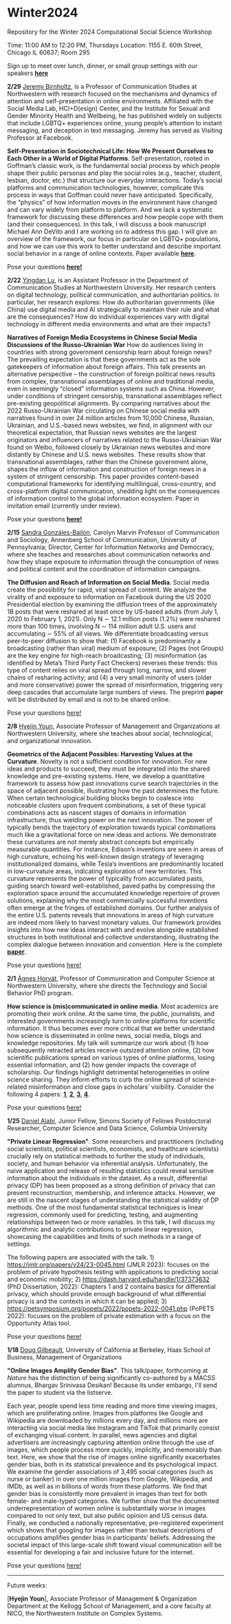 # Winter2024
Repository for the Winter 2024 Computational Social Science Workshop

Time: 11:00 AM to 12:20 PM, Thursdays
Location: 1155 E. 60th Street, Chicago IL 60637; Room 295

Sign up to meet over lunch, dinner, or small group settings with our speakers [**here**](https://docs.google.com/spreadsheets/d/18tySJ3FJ8zT8Sh8JW6SixkFsZCOMSZOqru8kVEzVQwo/edit?usp=sharing)

**2/29** [Jeremy Birnholtz](https://communication.northwestern.edu/faculty/jeremy-birnholtz.html), is a Professor of Communication Studies at Northwestern with research focused on the mechanisms and dynamics of attention and self-presentation in online environments. Affiliated with the Social Media Lab, HCI+D\(esign\) Center, and the Institute for Sexual and Gender Minority Health and Wellbeing, he has published widely on subjects that include LGBTQ+ experiences online, young people’s attention to instant messaging, and deception in text messaging. Jeremy has served as Visiting Professor at Facebook.

**Self-Presentation in Sociotechnical Life: How We Present Ourselves to Each Other in a World of Digital Platforms**. Self-presentation, rooted in Goffman’s classic work, is the fundamental social process by which people shape their public personas and play the social roles (e.g., teacher, student, lesbian, doctor, etc.) that structure our everyday interactions. Today’s social platforms and communication technologies, however, complicate this process in ways that Goffman could never have anticipated. Specifically, the “physics” of how information moves in the environment have changed and can vary widely from platform to platform. And we lack a systematic framework for discussing these differences and how people cope with them (and their consequences). In this talk, I will discuss a book manuscript Michael Ann DeVito and I are working on to address this gap. I will give an overview of the framework, our focus in particular on LGBTQ+ populations, and how we can use this work to better understand and describe important social behavior in a range of online contexts. Paper available [**here**](https://github.com/uchicago-computation-workshop/Winter2024/files/14414617/Birnholtz_Macapagal_2021.pdf).

Pose your questions [**here!**](https://github.com/uchicago-computation-workshop/Winter2024/issues/7)

**2/22** [Yingdan Lu](https://communication.northwestern.edu/faculty/yingdan-lu.html), is an Assistant Professor in the Department of Communication Studies at Northwestern University. Her research centers on digital technology, political communication, and authoritarian politics. In particular, her research explores: How do authoritarian governments (like China) use digital media and AI strategically to maintain their rule and what are the consequences? How do individual experiences vary with digital technology in different media environments and what are their impacts? 

**Narratives of Foreign Media Ecosystems in Chinese Social Media Discussions of the Russo-Ukrainian War** How do audiences living in countries with strong government censorship learn about foreign news? The prevailing expectation is that these governments act as the sole gatekeepers of information about foreign affairs. This talk presents an alternative perspective – the construction of foreign political news results from complex, transnational assemblages of online and traditional media, even in seemingly “closed” information systems such as China. However, under conditions of stringent censorship, transnational assemblages reflect pre-existing geopolitical alignments. By comparing narratives about the 2022 Russo-Ukrainian War circulating on Chinese social media with narratives found in over 24 million articles from 10,000 Chinese, Russian, Ukrainian, and U.S.-based news websites, we find, in alignment with our theoretical expectation, that Russian news websites are the largest originators and influencers of narratives related to the Russo-Ukrainian War found on Weibo, followed closely by Ukrainian news websites and more distantly by Chinese and U.S. news websites. These results show that transnational assemblages, rather than the Chinese government alone, shapes the inflow of information and construction of foreign news in a system of stringent censorship. This paper provides content-based computational frameworks for identifying multilingual, cross-country, and cross-platform digital communication, shedding light on the consequences of information control to the global information ecosystem. Paper in invitation email (currently under review).

Pose your questions [**here!**](https://github.com/uchicago-computation-workshop/Winter2024/issues/6)

**2/15** [Sandra Gonzáles-Bailón](https://www.asc.upenn.edu/people/faculty/sandra-gonzalez-bailon-phd), Carolyn Marvin Professor of Communication and Sociology, Annenberg School of Communication, University of Pennsylvania; Director, Center for Information Networks and Democracy, where she teaches and researches about communication networks and how they shape exposure to information through the consumption of news and political content and the coordination of information campaigns.

**The Diffusion and Reach of Information on Social Media**. Social media create the possibility for rapid, viral spread of content. We analyze the virality of and exposure to information on Facebook during the US 2020 Presidential election by examining the diffusion trees of the approximately 1B posts that were reshared at least once by US-based adults (from July 1, 2020 to February 1, 2021). Only N ∼ 12.1 million posts (1.2%) were reshared more than 100 times, involving N ∼ 114 million adult U.S. users and accumulating ∼ 55% of all views. We differentiate broadcasting versus peer-to-peer diffusion to show that: (1) Facebook is predominantly a broadcasting (rather than viral) medium of exposure; (2) Pages (not Groups) are the key engine for high-reach broadcasting; (3) misinformation (as identified by Meta’s Third Party Fact Checkers) reverses these trends: this type of content relies on viral spread through long, narrow, and slower chains of resharing 
activity; and (4) a very small minority of users (older and more conservative) power the spread of misinformation, triggering very deep cascades that accumulate large numbers of views. The preprint **paper** will be distributed by email and is not to be shared online.

Pose your questions [here!](https://github.com/uchicago-computation-workshop/Winter2024/issues/5)

**2/8** [Hyejin Youn](https://www.kellogg.northwestern.edu/faculty/directory/youn_hyejin.aspx), Associate Professor of Management and Organizations at Northwestern University, where she teaches about social, technological, and organizational innovation.  

**Geometrics of the Adjacent Possibles: Harvesting Values at the Curvature**. Novelty is not a sufficient condition for innovation. For new ideas and products to succeed, they must be integrated into the shared knowledge and pre-existing systems. Here, we develop a quantitative framework to assess how past innovations curve search trajectories in the space of adjacent possible, illustrating how the past determines the future. When certain technological building blocks begin to coalesce into noticeable clusters upon frequent combinations, a set of these typical combinations acts as nascent stages of domains in information infrastructure, thus wielding power on the next innovation. The power of typically bends the trajectory of exploration towards typical combinations much like a gravitational force on new ideas and actions. We demonstrate these curvatures are not merely abstract concepts but empirically measurable quantities. For instance, Edison’s inventions are seen in areas of high curvature, echoing his well-known design strategy of leveraging institutionalized domains, while Tesla’s inventions are predominantly located in low-curvature areas, indicating exploration of new territories. This curvature represents the power of typicality from accumulated pasts, guiding search toward well-established, paved paths by compressing the exploration space around the accumulated knowledge repertoire of proven solutions, explaining why the most commercially successful inventions often emerge at the fringes of established domains. Our further analysis of the entire U.S. patents reveals that innovations in areas of high curvature are indeed more likely to harvest monetary values. Our framework provides insights into how new ideas interact with and evolve alongside established structures in both institutional and collective understanding, illustrating the complex dialogue between innovation and convention. Here is the complete [**paper**](https://www.dropbox.com/scl/fi/eg423m4ilmht68wh2ojd9/Curvature__the_Power_of_Typicality_on_Novelty-1.pdf?rlkey=s57ui47dfq5tnvumw8geeqbnp&dl=0).

Pose your questions [here!](https://github.com/uchicago-computation-workshop/Winter2024/issues/4)

**2/1** [Ágnes Horvát](https://agneshorvat.soc.northwestern.edu/), Professor of Communication and Computer Science at Northwestern University, where she directs the Technology and Social Behavior PhD program.  

**How science is (mis)communicated in online media**. Most academics are promoting their work online. At the same time, the public, journalists, and interested governments increasingly turn to online platforms for scientific information. It thus becomes ever more critical that we better understand how science is disseminated in online news, social media, blogs and knowledge repositories. My talk will summarize our work about (1) how subsequently retracted articles receive outsized attention online, (2) how scientific publications spread on various types of online platforms, losing essential information, and (2) how gender impacts the coverage of scholarship. Our findings highlight detrimental heterogeneities in online science sharing. They inform efforts to curb the online spread of science-related misinformation and close gaps in scholars’ visibility. Consider the following 4 papers: [**1**](https://www.pnas.org/doi/10.1073/pnas.2119086119), [**2**](https://ojs.aaai.org/index.php/ICWSM/article/view/22153/21932), [**3**](https://www.pnas.org/doi/10.1073/pnas.2102945118), [**4**](https://arxiv.org/abs/2206.05330).

Pose your questions [here!](https://github.com/uchicago-computation-workshop/Winter2024/issues/3)

**1/25** [Daniel Alabi](https://alabidan.me/), Junior Fellow, Simons Society of Fellows
Postdoctoral Researcher, Computer Science and Data Science, Columbia University

**"Private Linear Regression"**. Some researchers and practitioners (including social scientists, political scientists, economists, and healthcare scientists) crucially rely on statistical methods to further the study of individuals, society, and human behavior via inferential analysis. Unfortunately, the naive application and release of resulting statistics could reveal sensitive information about the individuals in the dataset. As a result, differential privacy (DP) has been proposed as a strong definition of privacy that can prevent reconstruction, membership, and inference attacks. However, we are still in the nascent stages of understanding the statistical validity of DP methods. One of the most fundamental statistical techniques is linear regression, commonly used for predicting, testing, and augmenting relationships between two or more variables. In this talk, I will discuss my algorithmic and analytic contributions to private linear regression, showcasing the capabilities and limits of such methods in a range of settings.

The following papers are associated with the talk. 1) https://jmlr.org/papers/v24/23-0045.html (JMLR 2023): focuses on the problem of private hypothesis testing with applications to predicting social and economic mobility; 2) https://dash.harvard.edu/handle/1/37373632 (PhD Dissertation, 2022): Chapters 1 and 2 contains basics for differential privacy, which should provide enough background of what differential privacy is and the contexts in which it can be applied; 3) https://petsymposium.org/popets/2022/popets-2022-0041.php (PoPETS 2022): focuses on the problem of private estimation with a focus on the Opportunity Atlas tool.

Pose your questions [here!](https://github.com/uchicago-computation-workshop/Winter2024/issues/2)

**1/18** [Doug Gilbeault](https://haas.berkeley.edu/faculty/douglas-guilbeault/), University of California at Berkeley, Haas School of Business, Management of Organizations

**"Online Images Amplify Gender Bias"**. This talk/paper, forthcoming at _Nature_ has the distinction of being significantly co-authored by a MACSS alumnus, Bhargav Srinivasa Desikan! Because its under embargo, I'll send the paper to student via the listserve. 

Each year, people spend less time reading and more time viewing images, which are proliferating online. Images from platforms like Google and Wikipedia are downloaded by millions every day, and millions more are interacting via social media like Instagram and TikTok that primarily consist of exchanging visual content. In parallel, news agencies and digital advertisers are increasingly capturing attention online through the use of images, which people process more quickly, implicitly, and memorably than text. Here, we show that the rise of images online significantly exacerbates gender bias, both in its statistical prevalence and its psychological impact. We examine the gender associations of 3,495 social categories (such as nurse or banker) in over one million images from Google, Wikipedia, and IMDb, as well as in billions of words from these platforms. We find that gender bias is consistently more prevalent in images than text for both female- and male-typed categories. We further show that the documented underrepresentation of women online is substantially worse in images compared to not only text, but also public opinion and US census data. Finally, we conducted a nationally representative, pre-registered experiment which shows that googling for images rather than textual descriptions of occupations amplifies gender bias in participants’ beliefs. Addressing the societal impact of this large-scale shift toward visual communication will be essential for developing a fair and inclusive future for the internet.

Pose your questions [here!](https://github.com/uchicago-computation-workshop/Winter2024/issues/1)

__________________________________________________________________________________________________________________________

Future weeks:

[**Hyejin Youn**], Associate Professor of Management & Organization Department at the Kellogg School of Management, and a core faculty at NICO, the Northwestern Institute on Complex Systems.


